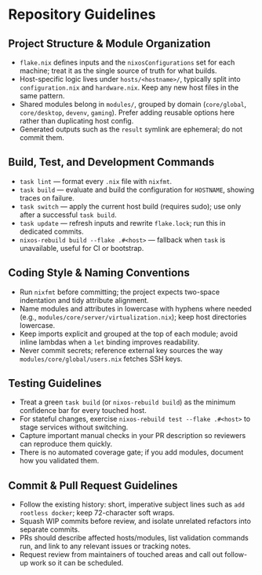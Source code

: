 # Repository Guidelines

## Project Structure & Module Organization
- `flake.nix` defines inputs and the `nixosConfigurations` set for each machine; treat it as the single source of truth for what builds.
- Host-specific logic lives under `hosts/<hostname>/`, typically split into `configuration.nix` and `hardware.nix`. Keep any new host files in the same pattern.
- Shared modules belong in `modules/`, grouped by domain (`core/global`, `core/desktop`, `devenv`, `gaming`). Prefer adding reusable options here rather than duplicating host config.
- Generated outputs such as the `result` symlink are ephemeral; do not commit them.

## Build, Test, and Development Commands
- `task lint` — format every `.nix` file with `nixfmt`.
- `task build` — evaluate and build the configuration for `HOSTNAME`, showing traces on failure.
- `task switch` — apply the current host build (requires sudo); use only after a successful `task build`.
- `task update` — refresh inputs and rewrite `flake.lock`; run this in dedicated commits.
- `nixos-rebuild build --flake .#<host>` — fallback when `task` is unavailable, useful for CI or bootstrap.

## Coding Style & Naming Conventions
- Run `nixfmt` before committing; the project expects two-space indentation and tidy attribute alignment.
- Name modules and attributes in lowercase with hyphens where needed (e.g., `modules/core/server/virtualization.nix`); keep host directories lowercase.
- Keep imports explicit and grouped at the top of each module; avoid inline lambdas when a `let` binding improves readability.
- Never commit secrets; reference external key sources the way `modules/core/global/users.nix` fetches SSH keys.

## Testing Guidelines
- Treat a green `task build` (or `nixos-rebuild build`) as the minimum confidence bar for every touched host.
- For stateful changes, exercise `nixos-rebuild test --flake .#<host>` to stage services without switching.
- Capture important manual checks in your PR description so reviewers can reproduce them quickly.
- There is no automated coverage gate; if you add modules, document how you validated them.

## Commit & Pull Request Guidelines
- Follow the existing history: short, imperative subject lines such as `add rootless docker`; keep 72-character soft wraps.
- Squash WIP commits before review, and isolate unrelated refactors into separate commits.
- PRs should describe affected hosts/modules, list validation commands run, and link to any relevant issues or tracking notes.
- Request review from maintainers of touched areas and call out follow-up work so it can be scheduled.
